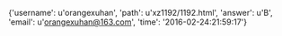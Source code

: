 {'username': u'orangexuhan', 'path': u'xz1192/1192.html', 'answer': u'B', 'email': u'orangexuhan@163.com', 'time': '2016-02-24:21:59:17'}
